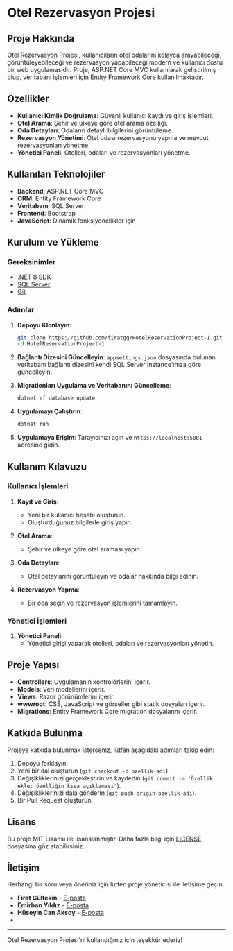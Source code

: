 # Otel Rezervasyon Projesi

## Proje Hakkında

Otel Rezervasyon Projesi, kullanıcıların otel odalarını kolayca arayabileceği, görüntüleyebileceği ve rezervasyon yapabileceği modern ve kullanıcı dostu bir web uygulamasıdır. Proje, ASP.NET Core MVC kullanılarak geliştirilmiş olup, veritabanı işlemleri için Entity Framework Core kullanılmaktadır.

## Özellikler

- **Kullanıcı Kimlik Doğrulama**: Güvenli kullanıcı kaydı ve giriş işlemleri.
- **Otel Arama**: Şehir ve ülkeye göre otel arama özelliği.
- **Oda Detayları**: Odaların detaylı bilgilerini görüntüleme.
- **Rezervasyon Yönetimi**: Otel odası rezervasyonu yapma ve mevcut rezervasyonları yönetme.
- **Yönetici Paneli**: Otelleri, odaları ve rezervasyonları yönetme.

## Kullanılan Teknolojiler

- **Backend**: ASP.NET Core MVC
- **ORM**: Entity Framework Core
- **Veritabanı**: SQL Server
- **Frontend**: Bootstrap
- **JavaScript**: Dinamik fonksiyonellikler için

## Kurulum ve Yükleme

### Gereksinimler

- [.NET 8 SDK](https://dotnet.microsoft.com/en-us/download/dotnet/8.0)
- [SQL Server](https://www.microsoft.com/en-us/sql-server/sql-server-downloads)
- [Git](https://git-scm.com/)

### Adımlar

1. **Depoyu Klonlayın**:
    ```bash
    git clone https://github.com/firatgg/HotelReservationProject-1.git
    cd HotelReservationProject-1
    ```

2. **Bağlantı Dizesini Güncelleyin**:
   `appsettings.json` dosyasında bulunan veritabanı bağlantı dizesini kendi SQL Server instance'ınıza göre güncelleyin.

3. **Migrationları Uygulama ve Veritabanını Güncelleme**:
    ```bash
    dotnet ef database update
    ```

4. **Uygulamayı Çalıştırın**:
    ```bash
    dotnet run
    ```

5. **Uygulamaya Erişim**:
   Tarayıcınızı açın ve `https://localhost:5001` adresine gidin.

## Kullanım Kılavuzu

### Kullanıcı İşlemleri

1. **Kayıt ve Giriş**:
   - Yeni bir kullanıcı hesabı oluşturun.
   - Oluşturduğunuz bilgilerle giriş yapın.

2. **Otel Arama**:
   - Şehir ve ülkeye göre otel araması yapın.

3. **Oda Detayları**:
   - Otel detaylarını görüntüleyin ve odalar hakkında bilgi edinin.

4. **Rezervasyon Yapma**:
   - Bir oda seçin ve rezervasyon işlemlerini tamamlayın.

### Yönetici İşlemleri

1. **Yönetici Paneli**:
   - Yönetici girişi yaparak otelleri, odaları ve rezervasyonları yönetin.

## Proje Yapısı

- **Controllers**: Uygulamanın kontrolörlerini içerir.
- **Models**: Veri modellerini içerir.
- **Views**: Razor görünümlerini içerir.
- **wwwroot**: CSS, JavaScript ve görseller gibi statik dosyaları içerir.
- **Migrations**: Entity Framework Core migration dosyalarını içerir.

## Katkıda Bulunma

Projeye katkıda bulunmak isterseniz, lütfen aşağıdaki adımları takip edin:

1. Depoyu forklayın.
2. Yeni bir dal oluşturun (`git checkout -b ozellik-adi`).
3. Değişikliklerinizi gerçekleştirin ve kaydedin (`git commit -m 'Özellik ekle: özelliğin kısa açıklaması'`).
4. Değişikliklerinizi dala gönderin (`git push origin ozellik-adi`).
5. Bir Pull Request oluşturun.

## Lisans

Bu proje MIT Lisansı ile lisanslanmıştır. Daha fazla bilgi için [LICENSE](LICENSE) dosyasına göz atabilirsiniz.

## İletişim

Herhangi bir soru veya öneriniz için lütfen proje yöneticisi ile iletişime geçin:

- **Fırat Gültekin** - [E-posta](mailto:euphratesgultekin@gmail.com)
- **Emirhan Yıldız** - [E-posta](mailto:kucuk.hotonoglu@gmail.com)
- **Hüseyin Can Aksoy** - [E-posta](mailto:huseyincanaksoy1@outlook.com)
- 

---

Otel Rezervasyon Projesi'ni kullandığınız için teşekkür ederiz!

